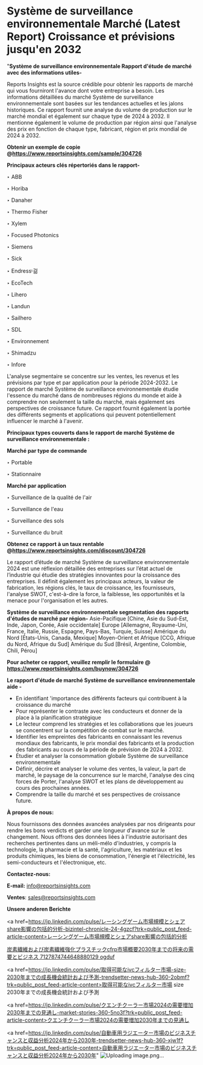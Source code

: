 # Système de surveillance environnementale Marché (Latest Report) Croissance et prévisions jusqu'en 2032

"<strong>Système de surveillance environnementale Rapport d'étude de marché avec des informations utiles-</strong>

Reports Insights est la source crédible pour obtenir les rapports de marché qui vous fourniront l'avance dont votre entreprise a besoin. Les informations détaillées du marché Système de surveillance environnementale sont basées sur les tendances actuelles et les jalons historiques. Ce rapport fournit une analyse du volume de production sur le marché mondial et également sur chaque type de 2024 à 2032. Il mentionne également le volume de production par région ainsi que l'analyse des prix en fonction de chaque type, fabricant, région et prix mondial de 2024 à 2032.

<strong><b>Obtenir un exemple de copie @</b></strong><a href=https://www.reportsinsights.com/sample/304726><strong><b>https://www.reportsinsights.com/sample/304726</b></strong></a>

<b>Principaux acteurs clés répertoriés dans le rapport-</b>

<b> </b>‣ ABB

‣ Horiba

‣ Danaher

‣ Thermo Fisher

‣ Xylem

‣ Focused Photonics

‣ Siemens

‣ Sick

‣ Endressᶫ걺

‣ EcoTech

‣ Lihero

‣ Landun

‣ Sailhero

‣ SDL

‣ Environnement

‣ Shimadzu

‣ Infore

L'analyse segmentaire se concentre sur les ventes, les revenus et les prévisions par type et par application pour la période 2024-2032. Le rapport de marché Système de surveillance environnementale étudie l'essence du marché dans de nombreuses régions du monde et aide à comprendre non seulement la taille du marché, mais également ses perspectives de croissance future. Ce rapport fournit également la portée des différents segments et applications qui peuvent potentiellement influencer le marché à l'avenir.

<strong>Principaux types couverts dans le rapport de marché Système de surveillance environnementale :</strong>

<strong>Marché par type de commande</strong>

‣ Portable

‣ Stationnaire

<strong>Marché par application</strong>

‣ Surveillance de la qualité de l'air

‣ Surveillance de l'eau

‣ Surveillance des sols

‣ Surveillance du bruit

<strong><b>Obtenez ce rapport à un taux rentable @</b></strong><a href=https://www.reportsinsights.com/discount/304726><strong><b>https://www.reportsinsights.com/discount/304726</b></strong></a>

Le rapport d’étude de marché Système de surveillance environnementale 2024 est une réflexion détaillée des entreprises sur l’état actuel de l’industrie qui étudie des stratégies innovantes pour la croissance des entreprises. Il définit également les principaux acteurs, la valeur de fabrication, les régions clés, le taux de croissance, les fournisseurs, l'analyse SWOT, c'est-à-dire la force, la faiblesse, les opportunités et la menace pour l'organisation et les autres.

<strong>Système de surveillance environnementale segmentation des rapports d'études de marché par région-</strong>
Asie-Pacifique [Chine, Asie du Sud-Est, Inde, Japon, Corée, Asie occidentale]
Europe [Allemagne, Royaume-Uni, France, Italie, Russie, Espagne, Pays-Bas, Turquie, Suisse]
Amérique du Nord [États-Unis, Canada, Mexique]
Moyen-Orient et Afrique [CCG, Afrique du Nord, Afrique du Sud]
Amérique du Sud [Brésil, Argentine, Colombie, Chili, Pérou]

<strong>Pour acheter ce rapport, veuillez remplir le formulaire @   <a href=https://www.reportsinsights.com/buynow/304726>https://www.reportsinsights.com/buynow/304726</a></strong>

<strong>Le rapport d'étude de marché Système de surveillance environnementale aide -</strong>
<ul>
  <li>En identifiant 'importance des différents facteurs qui contribuent à la croissance du marché</li>
  <li>Pour représenter le contraste avec les conducteurs et donner de la place à la planification stratégique</li>
  <li>Le lecteur comprend les stratégies et les collaborations que les joueurs se concentrent sur la compétition de combat sur le marché.</li>
  <li>Identifier les empreintes des fabricants en connaissant les revenus mondiaux des fabricants, le prix mondial des fabricants et la production des fabricants au cours de la période de prévision de 2024 à 2032.</li>
  <li>Étudier et analyser la consommation globale Système de surveillance environnementale</li>
  <li>Définir, décrire et analyser le volume des ventes, la valeur, la part de marché, le paysage de la concurrence sur le marché, l'analyse des cinq forces de Porter, l'analyse SWOT et les plans de développement au cours des prochaines années.</li>
  <li>Comprendre la taille du marché et ses perspectives de croissance future.</li>
</ul>
<strong>À propos de nous:</strong>

Nous fournissons des données avancées analysées par nos dirigeants pour rendre les bons verdicts et garder une longueur d'avance sur le changement. Nous offrons des données liées à l'industrie autorisant des recherches pertinentes dans un méli-mélo d'industries, y compris la technologie, la pharmacie et la santé, l'agriculture, les matériaux et les produits chimiques, les biens de consommation, l'énergie et l'électricité, les semi-conducteurs et l'électronique, etc.

<strong>Contactez-nous:</strong>

<strong>E-mail:</strong> <a href=mailto:info@reportsinsights.com>info@reportsinsights.com</a>

<strong>Ventes</strong>: <a href=mailto:sales@reportsinsights.com>sales@reportsinsights.com</a>

<strong>Unsere anderen Berichte</strong>

<a href=https://jp.linkedin.com/pulse/レーシングゲーム市場規模とシェアshare影響の包括的分析-bizintel-chronicle-24-4gzcf?trk=public_post_feed-article-content>レーシングゲーム市場規模とシェアshare影響の包括的分析</a>

<a href=https://www.linkedin.com/pulse/炭素繊維および炭素繊維強化プラスチックcfrp市場概要2030年までの将来の需要とビジネス-7127874744648880129-ogduf/>炭素繊維および炭素繊維強化プラスチックcfrp市場概要2030年までの将来の需要とビジネス 7127874744648880129 ogduf</a>

<a href=https://jp.linkedin.com/pulse/取得可能なivcフィルター市場-size-2030年までの成長機会統計および予測-trendsetter-news-hub-360-2obmf?trk=public_post_feed-article-content>取得可能なivcフィルター市場 size 2030年までの成長機会統計および予測</a>

<a href=https://jp.linkedin.com/pulse/クエンチクーラー市場2024の需要増加2030年までの見通し-market-stories-360-5no3f?trk=public_post_feed-article-content>クエンチクーラー市場2024の需要増加2030年までの見通し</a>

<a href=https://jp.linkedin.com/pulse/自動車用ラジエーター市場のビジネスチャンスと収益分析2024年から2030年-trendsetter-news-hub-360-xjw1f?trk=public_post_feed-article-content>自動車用ラジエーター市場のビジネスチャンスと収益分析2024年から2030年</a>"
![Uploading image.png…]()
